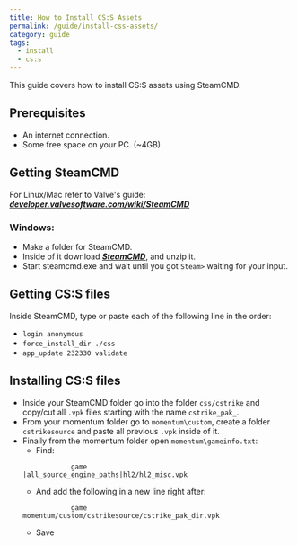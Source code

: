```yaml
---
title: How to Install CS:S Assets
permalink: /guide/install-css-assets/
category: guide
tags:
  - install
  - cs:s
---
```



This guide covers how to install CS:S assets using SteamCMD.
## Prerequisites 
- An internet connection.
- Some free space on your PC. (~4GB)

## Getting SteamCMD
For Linux/Mac refer to Valve's guide:
[***developer.valvesoftware.com/wiki/SteamCMD***](https://developer.valvesoftware.com/wiki/SteamCMD)
### Windows:
- Make a folder for SteamCMD.
- Inside of it download [***SteamCMD***](https://steamcdn-a.akamaihd.net/client/installer/steamcmd.zip), and unzip it. 
- Start steamcmd.exe and wait until you got `Steam>` waiting for your input.

## Getting CS:S files

Inside SteamCMD, type or paste each of the following line in the order:
- `login anonymous`
- `force_install_dir ./css`
- `app_update 232330 validate`

## Installing CS:S files

- Inside your SteamCMD folder go into the folder `css/cstrike` and copy/cut all `.vpk` files starting with the name `cstrike_pak_`.
- From your momentum folder go to `momentum\custom`, create a folder `cstrikesource` and paste all previous `.vpk` inside of it.
- Finally from the momentum folder open `momentum\gameinfo.txt`:
  - Find:
  ```
              game				|all_source_engine_paths|hl2/hl2_misc.vpk
  ```
   - And add the following in a new line right after:
  ```
              game				momentum/custom/cstrikesource/cstrike_pak_dir.vpk
  ```
  - Save

